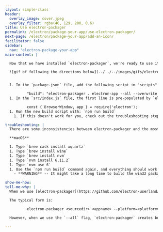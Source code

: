 ```yaml
---
layout: simple-class
header:
  overlay_image: cover.jpeg
  overlay_filter: rgba(46, 129, 200, 0.6)
title: Use electron-packager
permalink: /electron/package-your-app/use-electron-packager/
next-page: /electron/package-your-app/add-an-icon/
facilitator: false
sidebar:
  nav: "electron-package-your-app"
main-content: |

  Now that we have installed `electron-packager`, we're ready to use it. We could type out the entire command every time, but it's best practice to add a build script to the `package.json` file. This means that every time we run the default build script, our specific list of commands will be run.

  ![gif of following the directions below](../../../images/gifs/electron/electron2-packaging.gif)


  1. In the `package.json` file, add the following script in "scripts" of package.json.

          "build": "electron-packager . electron-app --all --overwrite --ignore=node_modules/electron-*"
  1. In the `src/index.js` file, the first line is pre-populated by `electron-forge` and doesn't play nicely with `electron-packager`. Replace the first line with:

          const { BrowserWindow, app } = require('electron');
  1. Run the new build script with: `npm run build`
    1. If this doesn't work for you, check out the troubleshooting steps below.

troubleshooting: |
  There are some inconsistencies between electron-packager and the most recent version of node. If the steps above didn't work for you, try using `node 6.11.2` with `npm 3.10.10`. The following steps should help you do this on macOS.

  **macOS**

  1. Type `brew cask install xquartz`
  1. Type `brew install wine`
  1. Type `brew install nvm`
  1. Type `nvm install 6.11.2`
  1. Type `nvm use 6`
  1. Use the `npm run build` command again, and everything should work!
    - **WARNING** -- It might take a long time to build the win32 package. Leave this for 5-10 minutes and return.

show-me-how:
tell-me-why: |
  When we use [electron-packager](https://github.com/electron-userland/electron-packager#usage), we have some options about how and what we build the applications.

  The typical form is:

          electron-packager <sourcedir> <appname> --platform=<platform> --arch=<arch> [optional flags...]

  However, when we use the `--all` flag, `electron-packager` creates bundles for all valid combinations of target platforms/architectures.

---
```

